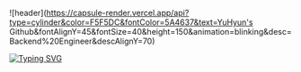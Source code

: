 <!--
**top6543top/top6543top** is a ✨ _special_ ✨ repository because its `README.md` (this file) appears on your GitHub profile.

Here are some ideas to get you started:

- 🔭 I’m currently working on ...
- 🌱 I’m currently learning ...
- 👯 I’m looking to collaborate on ...
- 🤔 I’m looking for help with ...
- 💬 Ask me about ...
- 📫 How to reach me: ...
- 😄 Pronouns: ...
- ⚡ Fun fact: ...
-->
![header](https://capsule-render.vercel.app/api?type=cylinder&color=F5F5DC&fontColor=5A4637&text=YuHyun's Github&fontAlignY=45&fontSize=40&height=150&animation=blinking&desc=Backend%20Engineer&descAlignY=70)





[![Typing SVG](https://readme-typing-svg.demolab.com/?lines=First+line+of+text;Second+line+of+text)](https://git.io/typing-svg)
